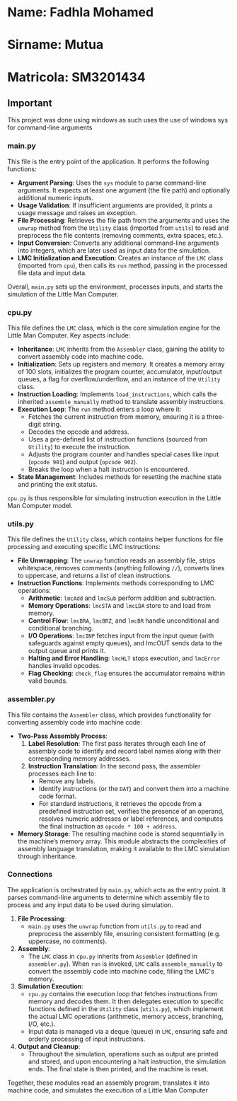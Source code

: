 # Name: Fadhla Mohamed
# Sirname: Mutua
# Matricola: SM3201434

## Important
This project was done using windows as such uses the use of windows sys for command-line arguments

### main.py
This file is the entry point of the application. It performs the following functions:

- **Argument Parsing**: Uses the `sys` module to parse command-line arguments. It expects at least one argument (the file path) and optionally additional numeric inputs.
- **Usage Validation**: If insufficient arguments are provided, it prints a usage message and raises an exception.
- **File Processing**: Retrieves the file path from the arguments and uses the `unwrap` method from the `Utility` class (imported from `utils`) to read and preprocess the file contents (removing comments, extra spaces, etc.).
- **Input Conversion**: Converts any additional command-line arguments into integers, which are later used as input data for the simulation.
- **LMC Initialization and Execution**: Creates an instance of the `LMC` class (imported from `cpu`), then calls its `run` method, passing in the processed file data and input data.

Overall, `main.py` sets up the environment, processes inputs, and starts the simulation of the Little Man Computer.

### cpu.py
This file defines the `LMC` class, which is the core simulation engine for the Little Man Computer. Key aspects include:

- **Inheritance**: `LMC` inherits from the `Assembler` class, gaining the ability to convert assembly code into machine code.
- **Initialization**: Sets up registers and memory. It creates a memory array of 100 slots, initializes the program counter, accumulator, input/output queues, a flag for overflow/underflow, and an instance of the `Utility` class.
- **Instruction Loading**: Implements `load_instructions`, which calls the inherited `assemble_manually` method to translate assembly instructions.
- **Execution Loop**: The `run` method enters a loop where it:
    - Fetches the current instruction from memory, ensuring it is a three-digit string.
    - Decodes the opcode and address.
    - Uses a pre-defined list of instruction functions (sourced from `Utility`) to execute the instruction.
    - Adjusts the program counter and handles special cases like input (`opcode 901`) and output (`opcode 902`).
    - Breaks the loop when a halt instruction is encountered.
- **State Management**: Includes methods for resetting the machine state and printing the exit status.

`cpu.py` is thus responsible for simulating instruction execution in the Little Man Computer model.

### utils.py
This file defines the `Utility` class, which contains helper functions for file processing and executing specific LMC instructions:

- **File Unwrapping**: The `unwrap` function reads an assembly file, strips whitespace, removes comments (anything following `//`), converts lines to uppercase, and returns a list of clean instructions.
- **Instruction Functions**: Implements methods corresponding to LMC operations:
    - **Arithmetic**: `lmcAdd` and `lmcSub` perform addition and subtraction.
    - **Memory Operations**: `lmcSTA` and `lmcLDA` store to and load from memory.
    - **Control Flow**: `lmcBRA`, `lmcBRZ`, and `lmcBR` handle unconditional and conditional branching.
    - **I/O Operations**: `lmcINP` fetches input from the input queue (with safeguards against empty queues), and lmcOUT sends data to the output queue and prints it.
    - **Halting and Error Handling**: `lmcHLT` stops execution, and `lmcError` handles invalid opcodes.
    - **Flag Checking**: `check_flag` ensures the accumulator remains within valid bounds.

### assembler.py
This file contains the `Assembler` class, which provides functionality for converting assembly code into machine code:

- **Two-Pass Assembly Process**:
    1. **Label Resolution**: The first pass iterates through each line of assembly code to identify and record label names along with their corresponding memory addresses.
    2. **Instruction Translation**: In the second pass, the assembler processes each line to:
        - Remove any labels.
        - Identify instructions (or the `DAT`) and convert them into a machine code format.
        - For standard instructions, it retrieves the opcode from a predefined instruction set, verifies the presence of an operand, resolves numeric addresses or label references, and computes the final instruction as `opcode * 100 + address`.
- **Memory Storage**: The resulting machine code is stored sequentially in the machine’s memory array. This module abstracts the complexities of assembly language translation, making it available to the LMC simulation through inheritance.

### Connections
The application is orchestrated by `main.py`, which acts as the entry point. It parses command-line arguments to determine which assembly file to process and any input data to be used during simulation.

1. **File Processing**:
    - `main.py` uses the `unwrap` function from `utils.py` to read and preprocess the assembly file, ensuring consistent formatting (e.g. uppercase, no comments).
2. **Assembly**:
    - The `LMC` class in `cpu.py` inherits from `Assembler` (defined in `assembler.py`). When `run` is invoked, `LMC` calls `assemble_manually` to convert the assembly code into machine code, filling the LMC's memory.
3. **Simulation Execution**:
    - `cpu.py` contains the execution loop that fetches instructions from memory and decodes them. It then delegates execution to specific functions defined in the `Utility` class (`utils.py`), which implement the actual LMC operations (arithmetic, memory access, branching, I/O, etc.).
    - Input data is managed via a deque (queue) in `LMC`, ensuring safe and orderly processing of input instructions.
4. **Output and Cleanup**:
    - Throughout the simulation, operations such as output are printed and stored, and upon encountering a halt instruction, the simulation ends. The final state is then printed, and the machine is reset.

Together, these modules read an assembly program, translates it into machine code, and simulates the execution of a Little Man Computer